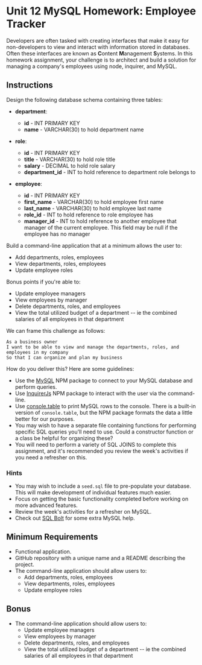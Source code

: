 # Unit 12 MySQL Homework: Employee Tracker

Developers are often tasked with creating interfaces that make it easy for non-developers to view and interact with information stored in databases. Often these interfaces are known as **C**ontent **M**anagement **S**ystems. In this homework assignment, your challenge is to architect and build a solution for managing a company's employees using node, inquirer, and MySQL.

## Instructions

Design the following database schema containing three tables:
* **department**:
  * **id** - INT PRIMARY KEY
  * **name** - VARCHAR(30) to hold department name

* **role**:
  * **id** - INT PRIMARY KEY
  * **title** -  VARCHAR(30) to hold role title
  * **salary** -  DECIMAL to hold role salary
  * **department_id** -  INT to hold reference to department role belongs to

* **employee**:
  * **id** - INT PRIMARY KEY
  * **first_name** - VARCHAR(30) to hold employee first name
  * **last_name** - VARCHAR(30) to hold employee last name
  * **role_id** - INT to hold reference to role employee has
  * **manager_id** - INT to hold reference to another employee that manager of the current employee. This field may be null if the employee has no manager
  
Build a command-line application that at a minimum allows the user to:
  * Add departments, roles, employees
  * View departments, roles, employees
  * Update employee roles

Bonus points if you're able to:
  * Update employee managers
  * View employees by manager
  * Delete departments, roles, and employees
  * View the total utilized budget of a department -- ie the combined salaries of all employees in that department

We can frame this challenge as follows:
```
As a business owner
I want to be able to view and manage the departments, roles, and employees in my company
So that I can organize and plan my business
```

How do you deliver this? Here are some guidelines:
* Use the [MySQL](https://www.npmjs.com/package/mysql) NPM package to connect to your MySQL database and perform queries.
* Use [InquirerJs](https://www.npmjs.com/package/inquirer/v/0.2.3) NPM package to interact with the user via the command-line.
* Use [console.table](https://www.npmjs.com/package/console.table) to print MySQL rows to the console. There is a built-in version of `console.table`, but the NPM package formats the data a little better for our purposes.
* You may wish to have a separate file containing functions for performing specific SQL queries you'll need to use. Could a constructor function or a class be helpful for organizing these?
* You will need to perform a variety of SQL JOINS to complete this assignment, and it's recommended you review the week's activities if you need a refresher on this.

### Hints
* You may wish to include a `seed.sql` file to pre-populate your database. This will make development of individual features much easier.
* Focus on getting the basic functionality completed before working on more advanced features.
* Review the week's activities for a refresher on MySQL.
* Check out [SQL Bolt](https://sqlbolt.com/) for some extra MySQL help.

## Minimum Requirements
* Functional application.
* GitHub repository with a unique name and a README describing the project.
* The command-line application should allow users to:
  * Add departments, roles, employees
  * View departments, roles, employees
  * Update employee roles

## Bonus
* The command-line application should allow users to:
  * Update employee managers
  * View employees by manager
  * Delete departments, roles, and employees
  * View the total utilized budget of a department -- ie the combined salaries of all employees in that department
